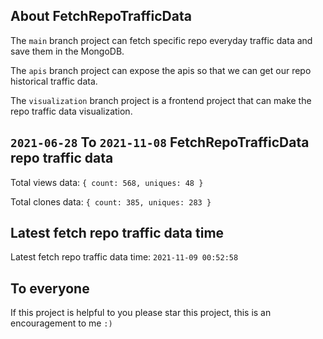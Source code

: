 ## About FetchRepoTrafficData

The `main` branch project can fetch specific repo everyday traffic data and save them in the MongoDB.

The `apis` branch project can expose the apis so that we can get our repo historical traffic data.

The `visualization` branch project is a frontend project that can make the repo traffic data visualization.

## `2021-06-28` To `2021-11-08` FetchRepoTrafficData repo traffic data

Total views data: `{ count: 568, uniques: 48 }`

Total clones data: `{ count: 385, uniques: 283 }`

## Latest fetch repo traffic data time

Latest fetch repo traffic data time: `2021-11-09 00:52:58`

## To everyone

If this project is helpful to you please star this project, this is an encouragement to me `:)`



